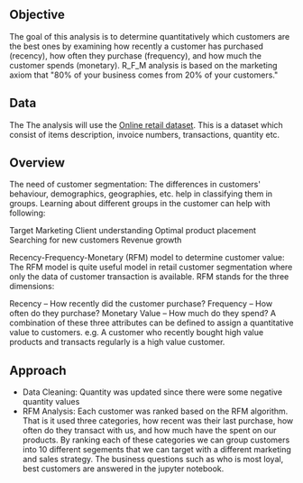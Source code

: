 ## Objective
The goal of this analysis is to determine quantitatively which customers are the best ones by examining how recently a customer has purchased (recency), how often they purchase (frequency), and how much the customer spends (monetary). R_F_M analysis is based on the marketing axiom that "80% of your business comes from 20% of your customers." 

## Data
The The analysis will use the [Online retail dataset](http://archive.ics.uci.edu/ml/datasets/Online+Retail).  This is a dataset which consist of items description, invoice numbers, transactions, quantity etc.

## Overview
The need of customer segmentation:
The differences in customers' behaviour, demographics, geographies, etc. help in classifying them in groups. Learning about different groups in the customer can help with following:

Target Marketing
Client understanding
Optimal product placement
Searching for new customers
Revenue growth

Recency-Frequency-Monetary (RFM) model to determine customer value:
The RFM model is quite useful model in retail customer segmentation where only the data of customer transaction is available. RFM stands for the three dimensions:

Recency – How recently did the customer purchase?
Frequency – How often do they purchase?
Monetary Value – How much do they spend?
A combination of these three attributes can be defined to assign a quantitative value to customers. e.g. A customer who recently bought high value products and transacts regularly is a high value customer.

## Approach
- Data Cleaning: Quantity was updated since there were some negative quantity values
- RFM Analysis: Each customer was ranked based on the RFM algorithm.  That is it used three categories, how recent was their last purchase, how often do they transact with us, and how much have the spent on our products. By ranking each of these categories we can group customers into 10 different segements that we can target with a different marketing and sales strategy.  The business questions such as who is most loyal, best customers are answered in the jupyter notebook.
